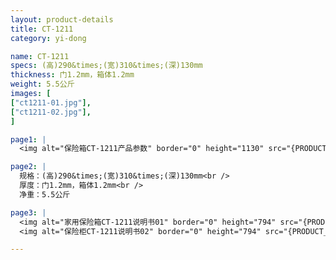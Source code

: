 ```yaml
---
layout: product-details
title: CT-1211
category: yi-dong

name: CT-1211
specs: (高)290&times;(宽)310&times;(深)130mm
thickness: 门1.2mm，箱体1.2mm
weight: 5.5公斤
images: [
["ct1211-01.jpg"],
["ct1211-02.jpg"],
]

page1: |
  <img alt="保险箱CT-1211产品参数" border="0" height="1130" src="{PRODUCT_IMAGES}products/twcps1.jpg" width="538" />

page2: |
  规格：(高)290&times;(宽)310&times;(深)130mm<br />
  厚度：门1.2mm，箱体1.2mm<br />
  净重：5.5公斤

page3: |
  <img alt="家用保险箱CT-1211说明书01" border="0" height="794" src="{PRODUCT_IMAGES}products/ct1211h-sm01.jpg" width="538" /><br />
  <img alt="保险柜CT-1211说明书02" border="0" height="794" src="{PRODUCT_IMAGES}products/ct1211h-sm02.jpg" width="538" />

---
```

